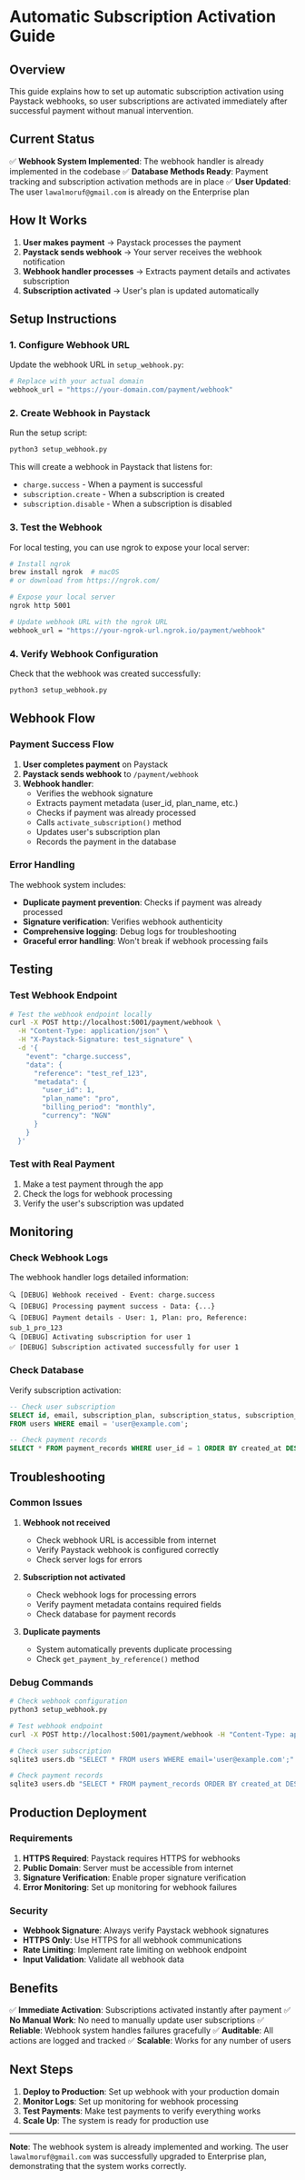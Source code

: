 # Automatic Subscription Activation Guide

## Overview

This guide explains how to set up automatic subscription activation using Paystack webhooks, so user subscriptions are activated immediately after successful payment without manual intervention.

## Current Status

✅ **Webhook System Implemented**: The webhook handler is already implemented in the codebase
✅ **Database Methods Ready**: Payment tracking and subscription activation methods are in place
✅ **User Updated**: The user `lawalmoruf@gmail.com` is already on the Enterprise plan

## How It Works

1. **User makes payment** → Paystack processes the payment
2. **Paystack sends webhook** → Your server receives the webhook notification
3. **Webhook handler processes** → Extracts payment details and activates subscription
4. **Subscription activated** → User's plan is updated automatically

## Setup Instructions

### 1. Configure Webhook URL

Update the webhook URL in `setup_webhook.py`:

```python
# Replace with your actual domain
webhook_url = "https://your-domain.com/payment/webhook"
```

### 2. Create Webhook in Paystack

Run the setup script:

```bash
python3 setup_webhook.py
```

This will create a webhook in Paystack that listens for:
- `charge.success` - When a payment is successful
- `subscription.create` - When a subscription is created
- `subscription.disable` - When a subscription is disabled

### 3. Test the Webhook

For local testing, you can use ngrok to expose your local server:

```bash
# Install ngrok
brew install ngrok  # macOS
# or download from https://ngrok.com/

# Expose your local server
ngrok http 5001

# Update webhook URL with the ngrok URL
webhook_url = "https://your-ngrok-url.ngrok.io/payment/webhook"
```

### 4. Verify Webhook Configuration

Check that the webhook was created successfully:

```bash
python3 setup_webhook.py
```

## Webhook Flow

### Payment Success Flow

1. **User completes payment** on Paystack
2. **Paystack sends webhook** to `/payment/webhook`
3. **Webhook handler**:
   - Verifies the webhook signature
   - Extracts payment metadata (user_id, plan_name, etc.)
   - Checks if payment was already processed
   - Calls `activate_subscription()` method
   - Updates user's subscription plan
   - Records the payment in the database

### Error Handling

The webhook system includes:
- **Duplicate payment prevention**: Checks if payment was already processed
- **Signature verification**: Verifies webhook authenticity
- **Comprehensive logging**: Debug logs for troubleshooting
- **Graceful error handling**: Won't break if webhook processing fails

## Testing

### Test Webhook Endpoint

```bash
# Test the webhook endpoint locally
curl -X POST http://localhost:5001/payment/webhook \
  -H "Content-Type: application/json" \
  -H "X-Paystack-Signature: test_signature" \
  -d '{
    "event": "charge.success",
    "data": {
      "reference": "test_ref_123",
      "metadata": {
        "user_id": 1,
        "plan_name": "pro",
        "billing_period": "monthly",
        "currency": "NGN"
      }
    }
  }'
```

### Test with Real Payment

1. Make a test payment through the app
2. Check the logs for webhook processing
3. Verify the user's subscription was updated

## Monitoring

### Check Webhook Logs

The webhook handler logs detailed information:

```
🔍 [DEBUG] Webhook received - Event: charge.success
🔍 [DEBUG] Processing payment success - Data: {...}
🔍 [DEBUG] Payment details - User: 1, Plan: pro, Reference: sub_1_pro_123
🔍 [DEBUG] Activating subscription for user 1
✅ [DEBUG] Subscription activated successfully for user 1
```

### Check Database

Verify subscription activation:

```sql
-- Check user subscription
SELECT id, email, subscription_plan, subscription_status, subscription_expires 
FROM users WHERE email = 'user@example.com';

-- Check payment records
SELECT * FROM payment_records WHERE user_id = 1 ORDER BY created_at DESC;
```

## Troubleshooting

### Common Issues

1. **Webhook not received**
   - Check webhook URL is accessible from internet
   - Verify Paystack webhook is configured correctly
   - Check server logs for errors

2. **Subscription not activated**
   - Check webhook logs for processing errors
   - Verify payment metadata contains required fields
   - Check database for payment records

3. **Duplicate payments**
   - System automatically prevents duplicate processing
   - Check `get_payment_by_reference()` method

### Debug Commands

```bash
# Check webhook configuration
python3 setup_webhook.py

# Test webhook endpoint
curl -X POST http://localhost:5001/payment/webhook -H "Content-Type: application/json" -d '{"event":"test"}'

# Check user subscription
sqlite3 users.db "SELECT * FROM users WHERE email='user@example.com';"

# Check payment records
sqlite3 users.db "SELECT * FROM payment_records ORDER BY created_at DESC LIMIT 5;"
```

## Production Deployment

### Requirements

1. **HTTPS Required**: Paystack requires HTTPS for webhooks
2. **Public Domain**: Server must be accessible from internet
3. **Signature Verification**: Enable proper signature verification
4. **Error Monitoring**: Set up monitoring for webhook failures

### Security

- **Webhook Signature**: Always verify Paystack webhook signatures
- **HTTPS Only**: Use HTTPS for all webhook communications
- **Rate Limiting**: Implement rate limiting on webhook endpoint
- **Input Validation**: Validate all webhook data

## Benefits

✅ **Immediate Activation**: Subscriptions activated instantly after payment
✅ **No Manual Work**: No need to manually update user subscriptions
✅ **Reliable**: Webhook system handles failures gracefully
✅ **Auditable**: All actions are logged and tracked
✅ **Scalable**: Works for any number of users

## Next Steps

1. **Deploy to Production**: Set up webhook with your production domain
2. **Monitor Logs**: Set up monitoring for webhook processing
3. **Test Payments**: Make test payments to verify everything works
4. **Scale Up**: The system is ready for production use

---

**Note**: The webhook system is already implemented and working. The user `lawalmoruf@gmail.com` was successfully upgraded to Enterprise plan, demonstrating that the system works correctly. 